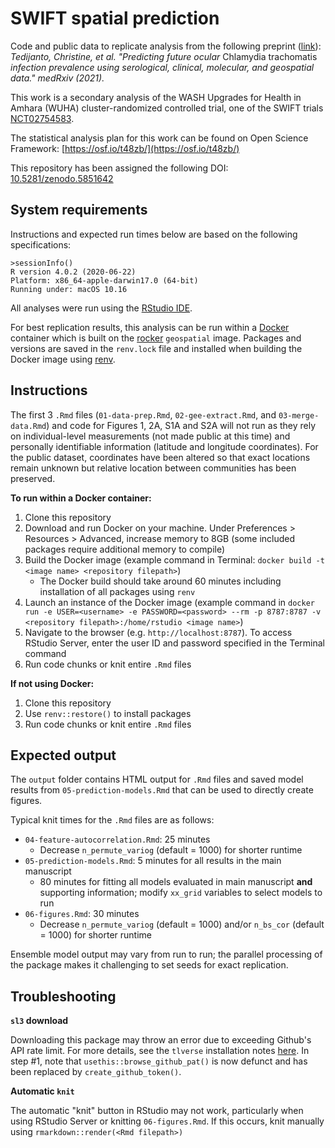 # SWIFT spatial prediction

Code and public data to replicate analysis from the following preprint ([link](https://www.medrxiv.org/content/10.1101/2021.07.19.21260623v2)): *Tedijanto, Christine, et al. "Predicting future ocular* Chlamydia trachomatis *infection prevalence using serological, clinical, molecular, and geospatial data." medRxiv (2021).*

This work is a secondary analysis of the WASH Upgrades for Health in Amhara (WUHA) cluster-randomized controlled trial, one of the SWIFT trials [NCT02754583](https://clinicaltrials.gov/ct2/show/NCT02754583).

The statistical analysis plan for this work can be found on Open Science Framework: [https://osf.io/t48zb/](https://osf.io/t48zb/)

This repository has been assigned the following DOI: [10.5281/zenodo.5851642](https://doi.org/10.5281/zenodo.5851642)

## System requirements

Instructions and expected run times below are based on the following specifications:

```
>sessionInfo()
R version 4.0.2 (2020-06-22)
Platform: x86_64-apple-darwin17.0 (64-bit)
Running under: macOS 10.16
```

All analyses were run using the [RStudio IDE](https://www.rstudio.com).

For best replication results, this analysis can be run within a [Docker](https://www.docker.com/) container which is built on the [rocker](https://www.rocker-project.org/images/) `geospatial` image. Packages and versions are saved in the `renv.lock` file and installed when building the Docker image using [renv](https://rstudio.github.io/renv/articles/renv.html).

## Instructions

The first 3 `.Rmd` files (`01-data-prep.Rmd`, `02-gee-extract.Rmd`, and `03-merge-data.Rmd`) and code for Figures 1, 2A, S1A and S2A will not run as they rely on individual-level measurements (not made public at this time) and personally identifiable information (latitude and longitude coordinates). For the public dataset, coordinates have been altered so that exact locations remain unknown but relative location between communities has been preserved.

**To run within a Docker container:**

1. Clone this repository
2. Download and run Docker on your machine. Under Preferences > Resources > Advanced, increase memory to 8GB (some included packages require additional memory to compile)
3. Build the Docker image (example command in Terminal: `docker build -t <image name> <repository filepath>`)
	- The Docker build should take around 60 minutes including installation of all packages using `renv`
4. Launch an instance of the Docker image (example command in `docker run -e USER=<username> -e PASSWORD=<password> --rm -p 8787:8787 -v <repository filepath>:/home/rstudio <image name>`)
5. Navigate to the browser (e.g. `http://localhost:8787`). To access RStudio Server, enter the user ID and password specified in the Terminal command
6. Run code chunks or knit entire `.Rmd` files

**If not using Docker:**

1. Clone this repository
2. Use `renv::restore()` to install packages
3. Run code chunks or knit entire `.Rmd` files

## Expected output

The `output` folder contains HTML output for `.Rmd` files and saved model results from `05-prediction-models.Rmd` that can be used to directly create figures. 

Typical knit times for the `.Rmd` files are as follows:

* `04-feature-autocorrelation.Rmd`: 25 minutes
	- Decrease `n_permute_variog` (default = 1000) for shorter runtime
* `05-prediction-models.Rmd`: 5 minutes for all results in the main manuscript
	- 80 minutes for fitting all models evaluated in main manuscript **and** supporting information; modify `xx_grid` variables to select models to run
* `06-figures.Rmd`: 30 minutes
	- Decrease `n_permute_variog` (default = 1000) and/or `n_bs_cor` (default = 1000) for shorter runtime

Ensemble model output may vary from run to run; the parallel processing of the package makes it challenging to set seeds for exact replication. 

## Troubleshooting

**`sl3` download**

Downloading this package may throw an error due to exceeding Github's API rate limit. For more details, see the `tlverse` installation notes [here](https://tlverse.org/tlverse-handbook/tlverse.html#installtlverse). In step #1, note that `usethis::browse_github_pat()` is now defunct and has been replaced by `create_github_token()`.

**Automatic `knit`**

The automatic "knit" button in RStudio may not work, particularly when using RStudio Server or knitting `06-figures.Rmd`. If this occurs, knit manually using `rmarkdown::render(<Rmd filepath>)`